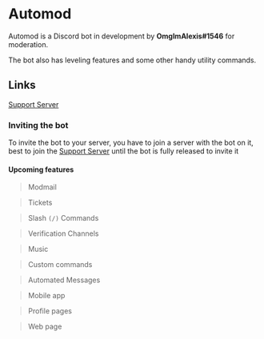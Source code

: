 # Automod 
Automod is a Discord bot in development by __OmgImAlexis#1546__ for moderation.

The bot also has leveling features and some other handy utility commands.

## Links
[Support Server](https://discord.gg/F9EbdNF4T3) 

### Inviting the bot
To invite the bot to your server, you have to join a server with the bot on it, best to join the [Support Server](https://discord.gg/F9EbdNF4T3) until the bot is fully released to invite it

#### Upcoming features
> Modmail

> Tickets

> Slash `(/)` Commands

> Verification Channels

> Music

> Custom commands

> Automated Messages

> Mobile app

> Profile pages

> Web page
